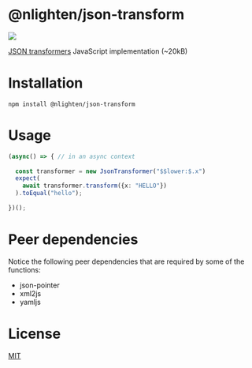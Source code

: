 # @nlighten/json-transform

![](https://img.shields.io/npm/v/@nlighten/json-transform.svg)

[JSON transformers](https://nlighten-oss.github.io/json-transform/) JavaScript implementation (~20kB)

# Installation

`npm install @nlighten/json-transform`

# Usage

```typescript
(async() => { // in an async context
  
  const transformer = new JsonTransformer("$$lower:$.x")
  expect(
    await transformer.transform({x: "HELLO"})
  ).toEqual("hello");
  
})();
```

# Peer dependencies
Notice the following peer dependencies that are required by some of the functions:
 - json-pointer
 - xml2js
 - yamljs

# License
[MIT](./LICENSE)